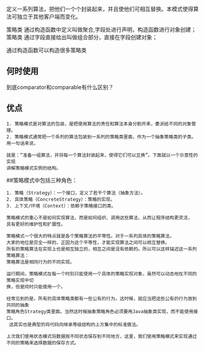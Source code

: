  定义一系列算法，把他们一个个封装起来，并且使他们可相互替换。本模式使得算法可独立于其他客户端而变化。

策略类 通过构造函数中定义叫做聚合,字段处进行声明，构造函数进行对象创建； 
策略类 通过字段直接给出叫做组合部分，直接在字段创建对象；

通过构造函数可以构造很多策略类

## 何时使用
到底comparator和comparable有什么区别？
## 优点

    1. 策略模式是对算法的包装，是把使用算法的责任和算法本身分割开来，委派给不同的对象管理。
    2. 策略模式通常把一个系列的算法包装到一系列的策略类里面，作为一个抽象策略类的子类。用一句话来说，
    
    就是：“准备一组算法，并将每一个算法封装起来，使得它们可以互换”。下面就以一个示意性的实现
    讲解策略模式实例的结构。

##策略模式中包括三种角色：

    1. 策略（Strategy）：一个接口，定义了若干个算法（抽象方法）。
    2. 具体策略（ConcreteStrategy）：策略的实现。
    3. 上下文/环境（Context）：依赖于策略接口的类。
    
    策略模式的重心不是如何实现算法，而是如何组织、调用这些算法，从而让程序结构更灵活，
    具有更好的维护性和扩展性。

    策略模式一个很大的特点就是各个策略算法的平等性。对于一系列具体的策略算法，
    大家的地位是完全一样的，正因为这个平等性，才能实现算法之间可以相互替换。
    所有的策略算法在实现上也是相互独立的，相互之间是没有依赖的。所以可以这样描述这一系列策略算法：
    策略算法是相同行为的不同实现。

    运行期间，策略模式在每一个时刻只能使用一个具体的策略实现对象，虽然可以动态地在不同的策略实现中切
    换，但是同时只能使用一个。

    经常见到的是，所有的具体策略类都有一些公有的行为。这时候，就应当把这些公有的行为放到共同的抽象
    策略角色Strategy类里面。当然这时候抽象策略角色必须要用Java抽象类实现，而不能使用接口。
     这其实也是典型的将代码向继承等级结构的上方集中的标准做法。

    上次我们使用状态模式将数据按不同状态保存到不同地方，这里，我们使用策略模式来实现通过不同的策略来选择数据的保存方式。